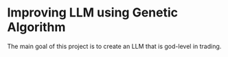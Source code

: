 # Improving LLM using Genetic Algorithm

The main goal of this project is to create an LLM that is god-level in trading.
